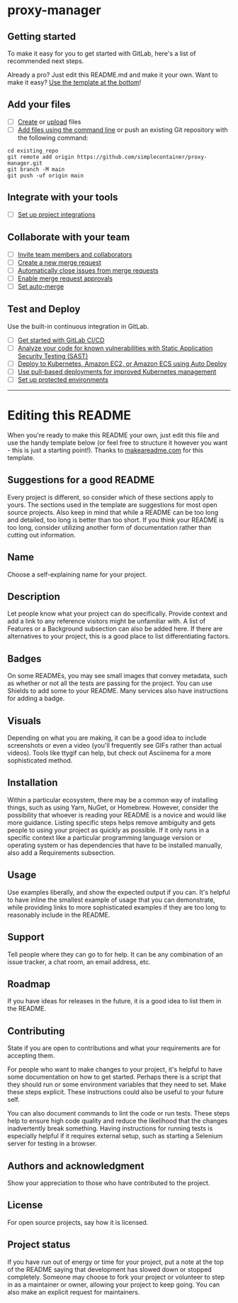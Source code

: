 # proxy-manager



## Getting started

To make it easy for you to get started with GitLab, here's a list of recommended next steps.

Already a pro? Just edit this README.md and make it your own. Want to make it easy? [Use the template at the bottom](#editing-this-readme)!

## Add your files

- [ ] [Create](https://docs.github.com/ee/user/project/repository/web_editor.html#create-a-file) or [upload](https://docs.github.com/ee/user/project/repository/web_editor.html#upload-a-file) files
- [ ] [Add files using the command line](https://docs.github.com/topics/git/add_files/#add-files-to-a-git-repository) or push an existing Git repository with the following command:

```
cd existing_repo
git remote add origin https://github.com/simplecontainer/proxy-manager.git
git branch -M main
git push -uf origin main
```

## Integrate with your tools

- [ ] [Set up project integrations](https://github.com/simplecontainer/proxy-manager-oss/-/settings/integrations)

## Collaborate with your team

- [ ] [Invite team members and collaborators](https://docs.github.com/ee/user/project/members/)
- [ ] [Create a new merge request](https://docs.github.com/ee/user/project/merge_requests/creating_merge_requests.html)
- [ ] [Automatically close issues from merge requests](https://docs.github.com/ee/user/project/issues/managing_issues.html#closing-issues-automatically)
- [ ] [Enable merge request approvals](https://docs.github.com/ee/user/project/merge_requests/approvals/)
- [ ] [Set auto-merge](https://docs.github.com/user/project/merge_requests/auto_merge/)

## Test and Deploy

Use the built-in continuous integration in GitLab.

- [ ] [Get started with GitLab CI/CD](https://docs.github.com/ee/ci/quick_start/)
- [ ] [Analyze your code for known vulnerabilities with Static Application Security Testing (SAST)](https://docs.github.com/ee/user/application_security/sast/)
- [ ] [Deploy to Kubernetes, Amazon EC2, or Amazon ECS using Auto Deploy](https://docs.github.com/ee/topics/autodevops/requirements.html)
- [ ] [Use pull-based deployments for improved Kubernetes management](https://docs.github.com/ee/user/clusters/agent/)
- [ ] [Set up protected environments](https://docs.github.com/ee/ci/environments/protected_environments.html)

***

# Editing this README

When you're ready to make this README your own, just edit this file and use the handy template below (or feel free to structure it however you want - this is just a starting point!). Thanks to [makeareadme.com](https://www.makeareadme.com/) for this template.

## Suggestions for a good README

Every project is different, so consider which of these sections apply to yours. The sections used in the template are suggestions for most open source projects. Also keep in mind that while a README can be too long and detailed, too long is better than too short. If you think your README is too long, consider utilizing another form of documentation rather than cutting out information.

## Name
Choose a self-explaining name for your project.

## Description
Let people know what your project can do specifically. Provide context and add a link to any reference visitors might be unfamiliar with. A list of Features or a Background subsection can also be added here. If there are alternatives to your project, this is a good place to list differentiating factors.

## Badges
On some READMEs, you may see small images that convey metadata, such as whether or not all the tests are passing for the project. You can use Shields to add some to your README. Many services also have instructions for adding a badge.

## Visuals
Depending on what you are making, it can be a good idea to include screenshots or even a video (you'll frequently see GIFs rather than actual videos). Tools like ttygif can help, but check out Asciinema for a more sophisticated method.

## Installation
Within a particular ecosystem, there may be a common way of installing things, such as using Yarn, NuGet, or Homebrew. However, consider the possibility that whoever is reading your README is a novice and would like more guidance. Listing specific steps helps remove ambiguity and gets people to using your project as quickly as possible. If it only runs in a specific context like a particular programming language version or operating system or has dependencies that have to be installed manually, also add a Requirements subsection.

## Usage
Use examples liberally, and show the expected output if you can. It's helpful to have inline the smallest example of usage that you can demonstrate, while providing links to more sophisticated examples if they are too long to reasonably include in the README.

## Support
Tell people where they can go to for help. It can be any combination of an issue tracker, a chat room, an email address, etc.

## Roadmap
If you have ideas for releases in the future, it is a good idea to list them in the README.

## Contributing
State if you are open to contributions and what your requirements are for accepting them.

For people who want to make changes to your project, it's helpful to have some documentation on how to get started. Perhaps there is a script that they should run or some environment variables that they need to set. Make these steps explicit. These instructions could also be useful to your future self.

You can also document commands to lint the code or run tests. These steps help to ensure high code quality and reduce the likelihood that the changes inadvertently break something. Having instructions for running tests is especially helpful if it requires external setup, such as starting a Selenium server for testing in a browser.

## Authors and acknowledgment
Show your appreciation to those who have contributed to the project.

## License
For open source projects, say how it is licensed.

## Project status
If you have run out of energy or time for your project, put a note at the top of the README saying that development has slowed down or stopped completely. Someone may choose to fork your project or volunteer to step in as a maintainer or owner, allowing your project to keep going. You can also make an explicit request for maintainers.
